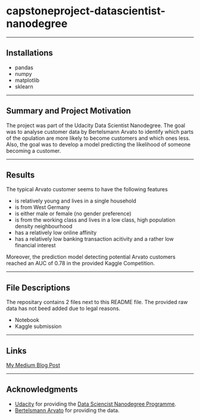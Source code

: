 # capstoneproject-datascientist-nanodegree
___

## Installations
* pandas
* numpy
* matplotlib
* sklearn

___

## Summary and Project Motivation
The project was part of the Udacity Data Scientist Nanodegree. The goal was to analyse customer data by Bertelsmann Arvato to identify which parts of the opulation are more likely to become customers and which ones less. Also, the goal was to develop a model predicting the likelihood of someone becoming a customer.

___

## Results
The typical Arvato customer seems to have the following features
* is relatively young and lives in a single household
* is from West Germany
* is either male or female (no gender preference)
* is from the working class and lives in a low class, high population density neighbourhood
* has a relatively low online affinity
* has a relatively low banking transaction acitivity and a rather low financial interest

Moreover, the prediction model detecting potential Arvato customers reached an AUC of 0.78 in the provided Kaggle Competition.

___

## File Descriptions
The repositary contains 2 files next to this README file. The provided raw data has not beed added due to legal reasons.
* Notebook
* Kaggle submission


___

## Links
[My Medium Blog Post](https://knboerensen.medium.com/who-are-my-customers-a-bertelsmann-arvato-customer-analysis-8ca318230d7f)

___
## Acknowledgments
* [Udacity](https://www.udacity.com) for providing the [Data Sciencist Nanodegree Programme](https://www.udacity.com/course/data-scientist-nanodegree--nd025).
* [Bertelsmann Arvato](https://www.bertelsmann.com/divisions/arvato) for providing the data. 

